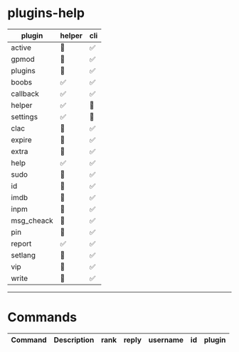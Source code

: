 # plugins-help
  plugin | helper | cli |
------ | --------| ----|
 active | 🔴| ✅ |
 gpmod | 🔴 | ✅|
 plugins | 🔴 | ✅|
 boobs | ✅ | ✅ |
 callback | ✅ | ✅ |
 helper | ✅ | 🔴 |
 settings | ✅ | 🔴 |
 clac | 🔴 | ✅ |
 expire | 🔴 | ✅ |
 extra | 🔴 | ✅ |
 help | ✅ | ✅ |
 sudo | 🔴 | ✅ |
 id | 🔴 | ✅ |
 imdb | 🔴 | ✅ |
 inpm | 🔴 | ✅ |
 msg_cheack | 🔴 | ✅ |
 pin | 🔴 | ✅ |
 report | ✅ | ✅ |
 setlang | 🔴 | ✅ |
 vip | 🔴 | ✅ |
 write | 🔴 | ✅ |

 
***
# Commands
| Command | Description | rank | reply | username | id | plugin | 
|:--------|:------------|:-----|:------|:----------------|:---|:-------|
